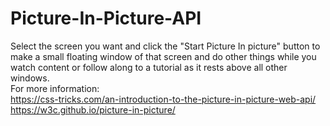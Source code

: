 # Picture-In-Picture-API
Select the screen you want and click the "Start Picture In picture" button to make a small floating window of that screen and do other things while you watch content or follow along to a tutorial as it rests above all other windows.   
For more information:  
https://css-tricks.com/an-introduction-to-the-picture-in-picture-web-api/  
https://w3c.github.io/picture-in-picture/  
